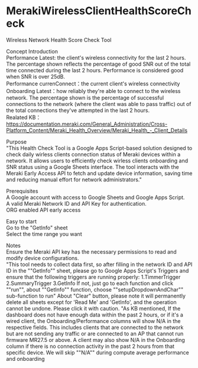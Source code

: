 # MerakiWirelessClientHealthScoreCheck
Wireless Network Health Score Check Tool									
												
												
Concept Introduction												
Performance Latest: the client's wireless connectivity for the last 2 hours. The percentage shown reflects the percentage of good SNR out of the total time connected during the last 2 hours. 
Performance is considered good when SNR is over 25dB.												
Performance currenConnect：the current client's wireless connectivity												
Onboarding Latest：how reliably they're able to connect to the wireless network. The percentage shown is the percentage of successful connections to the network 
(where the client was able to pass traffic) out of the total connections they've attempted in the last 2 hours.												
Realated KB：https://documentation.meraki.com/General_Administration/Cross-Platform_Content/Meraki_Health_Overview/Meraki_Health_-_Client_Details											
												
Purpose												
"This Health Check Tool is a Google Apps Script-based solution designed to check daily wirless clients connection status of Meraki devices within a network. 
It allows users to efficiently check wirless clients onboarding and SNR status using a Google Sheets interface. 
The tool interacts with the Meraki Early Access API to fetch and update device information, saving time and reducing manual effort for network administrators."												
												
Prerequisites												
A Google account with access to Google Sheets and Google Apps Script.												
A valid Meraki Network ID and API Key for authentication.												
ORG enabled API early access												
												
Easy to start												
Go to the "GetInfo" sheet												
Select the time range you want												
												
Notes												
Ensure the Meraki API key has the necessary permissions to read and modify device configurations.												
"This tool needs to collect data first, so after filling in the network ID and API ID in the ""GetInfo"" sheet, please go to Google Apps Script's Triggers and ensure that the following triggers are running properly:
1.TimmerTrigger
2.SummaryTrigger
3.GetInfo
If not, just go to each function and click ""run"", about ""GetInfo"" function, choose ""setupDropdownAndChar"" sub-function to run"
About "Clear" button, please note it will permanently delete all sheets except for 'Read Me' and 'GetInfo', and the operation cannot be undone. Please click it with caution.
"As KB mentioned, If the dashboard does not have enough data within the past 2 hours, or if it's a wired client, the Onboarding/Performance columns will show N/A in the respective fields. 
This includes clients that are connected to the network but are not sending any traffic or are connected to an AP that cannot run firmware MR27.5 or above.
A client may also show N/A in the Onboarding column if there is no connection activity in the past 2 hours from that specific device.
We will skip ""N/A"" during compute average performance and onboarding												
